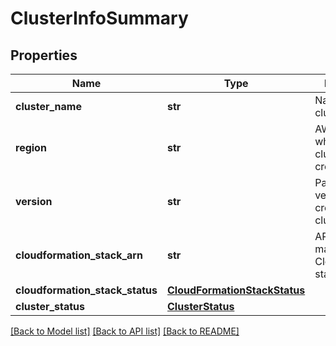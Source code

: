 # ClusterInfoSummary


## Properties
Name | Type | Description | Notes
------------ | ------------- | ------------- | -------------
**cluster_name** | **str** | Name of the cluster. | 
**region** | **str** | AWS region where the cluster is created. | 
**version** | **str** | ParallelCluster version used to create the cluster. | 
**cloudformation_stack_arn** | **str** | ARN of the main CloudFormation stack. | 
**cloudformation_stack_status** | [**CloudFormationStackStatus**](CloudFormationStackStatus.md) |  | 
**cluster_status** | [**ClusterStatus**](ClusterStatus.md) |  | 

[[Back to Model list]](../README.md#documentation-for-models) [[Back to API list]](../README.md#documentation-for-api-endpoints) [[Back to README]](../README.md)


